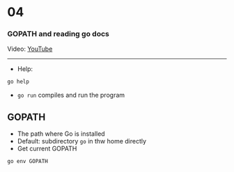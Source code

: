 # 04

### GOPATH and reading go docs

Video: [YouTube](https://youtu.be/QEZlivtFOZk)

---

- Help:

```sh
go help
```

- `go run` compiles and run the program

## GOPATH

- The path where Go is installed
- Default: subdirectory `go` in thw home directly
- Get current GOPATH

```sh
go env GOPATH
```
